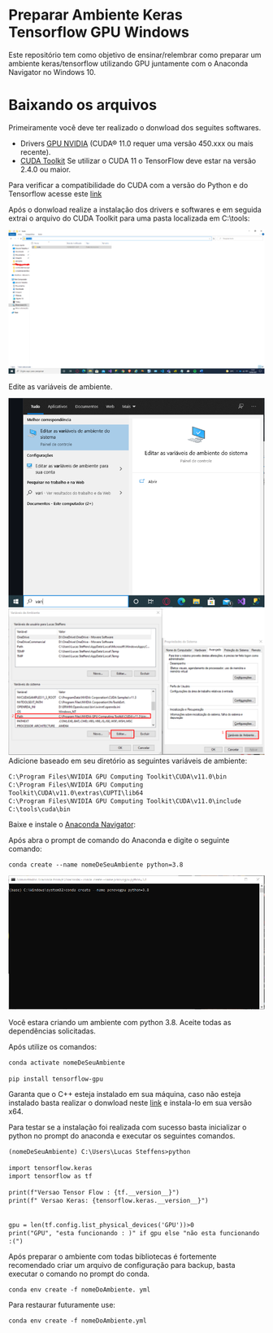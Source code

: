 # Preparar Ambiente Keras Tensorflow GPU Windows
Este repositório tem como objetivo de ensinar/relembrar como preparar um ambiente keras/tensorflow utilizando GPU juntamente com o Anaconda Navigator no Windows 10.


# Baixando os arquivos

Primeiramente você deve ter realizado o donwload dos seguites softwares.

* Drivers  <a href="https://www.nvidia.com/download/index.aspx?lang=en-us">GPU NVIDIA</a> (CUDA® 11.0 requer uma versão 450.xxx ou mais recente).
* <a href="https://developer.nvidia.com/cuda-toolkit-archive">CUDA Toolkit</a> Se utilizar o CUDA 11 o TensorFlow  deve estar na versão 2.4.0 ou maior.

Para verificar a compatibilidade do CUDA com a versão do Python e do Tensorflow acesse este <a href="https://www.tensorflow.org/install/source?hl=pt-br#linux">link</a>

Após o donwload realize a instalação dos drivers e softwares e em seguida extrai o arquivo do CUDA Toolkit para uma pasta localizada em C:\tools:

<img src="https://github.com/LucasSteffens5/Preparar-Ambiente-Keras-Tensorflow-GPU-Windows/blob/main/installCuda.png" >


Edite as variáveis de ambiente. 

<img src="https://github.com/LucasSteffens5/Preparar-Ambiente-Keras-Tensorflow-GPU-Windows/blob/main/variaveisSitema.png" >

<img src="https://github.com/LucasSteffens5/Preparar-Ambiente-Keras-Tensorflow-GPU-Windows/blob/main/variaveisSistemaPath.png" >
Adicione baseado em seu diretório as seguintes variáveis de ambiente:

```
C:\Program Files\NVIDIA GPU Computing Toolkit\CUDA\v11.0\bin
C:\Program Files\NVIDIA GPU Computing Toolkit\CUDA\v11.0\extras\CUPTI\lib64
C:\Program Files\NVIDIA GPU Computing Toolkit\CUDA\v11.0\include
C:\tools\cuda\bin
```

Baixe e instale o  <a href="https://www.anaconda.com/products/individual">Anaconda Navigator</a>:

Após abra o prompt de comando do Anaconda e digite o seguinte comando:
```
conda create --name nomeDeSeuAmbiente python=3.8
```
<img src="https://github.com/LucasSteffens5/Preparar-Ambiente-Keras-Tensorflow-GPU-Windows/blob/main/promptconda.png" >

Você estara criando um ambiente com python 3.8.
Aceite todas as dependências solicitadas.

Após utilize os comandos: 
```
conda activate nomeDeSeuAmbiente

pip install tensorflow-gpu
```
Garanta que o C++ esteja instalado em sua máquina, caso não esteja instalado basta realizar o donwload neste <a href="">link</a> e instala-lo em sua versão x64.


Para testar se a instalação foi realizada com sucesso basta inicializar o python no prompt do anaconda e executar os seguintes comandos.

```
(nomeDeSeuAmbiente) C:\Users\Lucas Steffens>python

import tensorflow.keras
import tensorflow as tf

print(f"Versao Tensor Flow : {tf.__version__}")
print(f" Versao Keras: {tensorflow.keras.__version__}")


gpu = len(tf.config.list_physical_devices('GPU'))>0
print("GPU", "esta funcionando : )" if gpu else "não esta funcionando :(")
```
Após preparar o ambiente com todas bibliotecas é fortemente recomendado criar um arquivo de configuração para backup, basta executar o comando no prompt do conda.

```
conda env create -f nomeDoAmbiente. yml
```


Para restaurar futuramente use:
```
conda env create -f nomeDoAmbiente.yml
```
